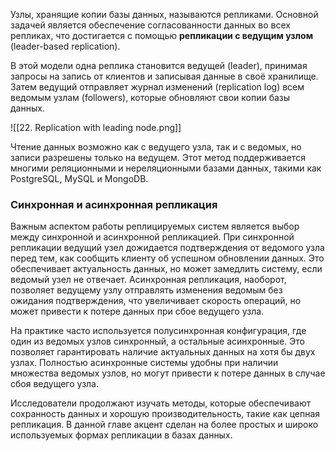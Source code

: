 Узлы, хранящие копии базы данных, называются репликами. Основной задачей является обеспечение согласованности данных во всех репликах, что достигается с помощью **репликации с ведущим узлом** (leader-based replication).

В этой модели одна реплика становится ведущей (leader), принимая запросы на запись от клиентов и записывая данные в своё хранилище. Затем ведущий отправляет журнал изменений (replication log) всем ведомым узлам (followers), которые обновляют свои копии базы данных.

![[22. Replication with leading node.png]]

Чтение данных возможно как с ведущего узла, так и с ведомых, но записи разрешены только на ведущем. Этот метод поддерживается многими реляционными и нереляционными базами данных, такими как PostgreSQL, MySQL и MongoDB.

### Синхронная и асинхронная репликация

Важным аспектом работы реплицируемых систем является выбор между синхронной и асинхронной репликацией. При синхронной репликации ведущий узел дожидается подтверждения от ведомого узла перед тем, как сообщить клиенту об успешном обновлении данных. Это обеспечивает актуальность данных, но может замедлить систему, если ведомый узел не отвечает. Асинхронная репликация, наоборот, позволяет ведущему узлу отправлять изменения ведомым без ожидания подтверждения, что увеличивает скорость операций, но может привести к потере данных при сбое ведущего узла.

На практике часто используется полусинхронная конфигурация, где один из ведомых узлов синхронный, а остальные асинхронные. Это позволяет гарантировать наличие актуальных данных на хотя бы двух узлах. Полностью асинхронные системы удобны при наличии множества ведомых узлов, но могут привести к потере данных в случае сбоя ведущего узла.

Исследователи продолжают изучать методы, которые обеспечивают сохранность данных и хорошую производительность, такие как цепная репликация. В данной главе акцент сделан на более простых и широко используемых формах репликации в базах данных.